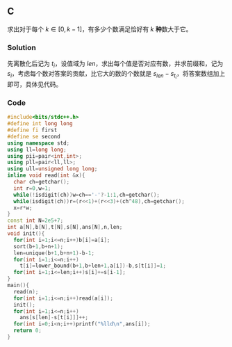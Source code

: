 ## C
求出对于每个 $k\in[0,k-1]$，有多少个数满足恰好有 $k$ **种**数大于它。
### Solution
先离散化后记为 $t_i$，设值域为 $len$，求出每个值是否对应有数，并求前缀和，记为 $s_i$，考虑每个数对答案的贡献，比它大的数的个数就是 $s_{len}-s_{t_i}$，将答案数组加上即可，具体见代码。
### Code
```cpp
#include<bits/stdc++.h>
#define int long long
#define fi first
#define se second
using namespace std;
using ll=long long;
using pii=pair<int,int>;
using pll=pair<ll,ll>;
using ull=unsigned long long;
inline void read(int &x){
  char ch=getchar();
  int r=0,w=1;
  while(!isdigit(ch))w=ch=='-'?-1:1,ch=getchar();
  while(isdigit(ch))r=(r<<1)+(r<<3)+(ch^48),ch=getchar();
  x=r*w;
}
const int N=2e5+7;
int a[N],b[N],t[N],s[N],ans[N],n,len;
void init(){
  for(int i=1;i<=n;i++)b[i]=a[i];
  sort(b+1,b+n+1);
  len=unique(b+1,b+n+1)-b-1;
  for(int i=1;i<=n;i++)
    t[i]=lower_bound(b+1,b+len+1,a[i])-b,s[t[i]]=1;
  for(int i=1;i<=len;i++)s[i]+=s[i-1];
}
main(){
  read(n);
  for(int i=1;i<=n;i++)read(a[i]);
  init();
  for(int i=1;i<=n;i++)
  	ans[s[len]-s[t[i]]]++;
  for(int i=0;i<n;i++)printf("%lld\n",ans[i]);
  return 0;
}
```